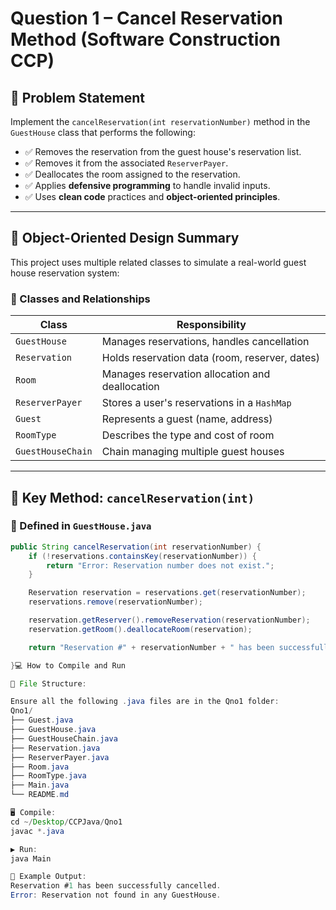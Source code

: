 # Question 1 – Cancel Reservation Method (Software Construction CCP)

## 📌 Problem Statement

Implement the `cancelReservation(int reservationNumber)` method in the `GuestHouse` class that performs the following:

- ✅ Removes the reservation from the guest house's reservation list.
- ✅ Removes it from the associated `ReserverPayer`.
- ✅ Deallocates the room assigned to the reservation.
- ✅ Applies **defensive programming** to handle invalid inputs.
- ✅ Uses **clean code** practices and **object-oriented principles**.

---

## 🧠 Object-Oriented Design Summary

This project uses multiple related classes to simulate a real-world guest house reservation system:

### 🔹 Classes and Relationships

| Class            | Responsibility                                         |
|------------------|--------------------------------------------------------|
| `GuestHouse`     | Manages reservations, handles cancellation             |
| `Reservation`    | Holds reservation data (room, reserver, dates)         |
| `Room`           | Manages reservation allocation and deallocation        |
| `ReserverPayer`  | Stores a user's reservations in a `HashMap`            |
| `Guest`          | Represents a guest (name, address)                     |
| `RoomType`       | Describes the type and cost of room                    |
| `GuestHouseChain`| Chain managing multiple guest houses                   |

---

## 🧩 Key Method: `cancelReservation(int)`

### 📄 Defined in `GuestHouse.java`

```java
public String cancelReservation(int reservationNumber) {
    if (!reservations.containsKey(reservationNumber)) {
        return "Error: Reservation number does not exist.";
    }

    Reservation reservation = reservations.get(reservationNumber);
    reservations.remove(reservationNumber);

    reservation.getReserver().removeReservation(reservationNumber);
    reservation.getRoom().deallocateRoom(reservation);

    return "Reservation #" + reservationNumber + " has been successfully cancelled.";

}💻 How to Compile and Run

📁 File Structure:

Ensure all the following .java files are in the Qno1 folder:
Qno1/
├── Guest.java
├── GuestHouse.java
├── GuestHouseChain.java
├── Reservation.java
├── ReserverPayer.java
├── Room.java
├── RoomType.java
├── Main.java
└── README.md

🖥️ Compile:
cd ~/Desktop/CCPJava/Qno1
javac *.java

▶️ Run:
java Main

🧪 Example Output:
Reservation #1 has been successfully cancelled.
Error: Reservation not found in any GuestHouse.